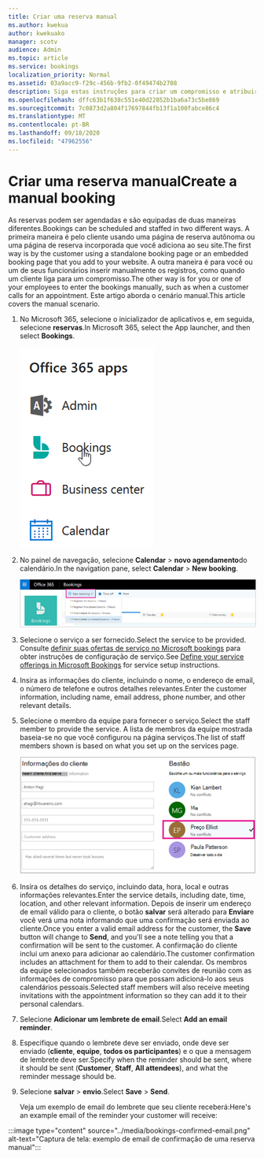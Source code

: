 ```yaml
---
title: Criar uma reserva manual
ms.author: kwekua
author: kwekuako
manager: scotv
audience: Admin
ms.topic: article
ms.service: bookings
localization_priority: Normal
ms.assetid: 03a9acc9-f29c-456b-9fb2-0f49474b2708
description: Siga estas instruções para criar um compromisso e atribuir um funcionário por meio do aplicativo Microsoft bookings.
ms.openlocfilehash: dffc63b1f638c551e40d22852b1ba6a73c5be869
ms.sourcegitcommit: 7c0873d2a804f17697844fb13f1a100fabce86c4
ms.translationtype: MT
ms.contentlocale: pt-BR
ms.lasthandoff: 09/18/2020
ms.locfileid: "47962556"
---
```

# <a name="create-a-manual-booking"></a><span data-ttu-id="f4727-103">Criar uma reserva manual</span><span class="sxs-lookup"><span data-stu-id="f4727-103">Create a manual booking</span></span>

<span data-ttu-id="f4727-104">As reservas podem ser agendadas e são equipadas de duas maneiras diferentes.</span><span class="sxs-lookup"><span data-stu-id="f4727-104">Bookings can be scheduled and staffed in two different ways.</span></span> <span data-ttu-id="f4727-105">A primeira maneira é pelo cliente usando uma página de reserva autônoma ou uma página de reserva incorporada que você adiciona ao seu site.</span><span class="sxs-lookup"><span data-stu-id="f4727-105">The first way is by the customer using a standalone booking page or an embedded booking page that you add to your website.</span></span> <span data-ttu-id="f4727-106">A outra maneira é para você ou um de seus funcionários inserir manualmente os registros, como quando um cliente liga para um compromisso.</span><span class="sxs-lookup"><span data-stu-id="f4727-106">The other way is for you or one of your employees to enter the bookings manually, such as when a customer calls for an appointment.</span></span> <span data-ttu-id="f4727-107">Este artigo aborda o cenário manual.</span><span class="sxs-lookup"><span data-stu-id="f4727-107">This article covers the manual scenario.</span></span>

1. <span data-ttu-id="f4727-108">No Microsoft 365, selecione o inicializador de aplicativos e, em seguida, selecione **reservas**.</span><span class="sxs-lookup"><span data-stu-id="f4727-108">In Microsoft 365, select the App launcher, and then select **Bookings**.</span></span>

   ![Imagem de reservas no inicializador de aplicativos](../media/bookings-applauncher.png)

1. <span data-ttu-id="f4727-110">No painel de navegação, selecione **Calendar** \> **novo agendamento**do calendário.</span><span class="sxs-lookup"><span data-stu-id="f4727-110">In the navigation pane, select **Calendar** \> **New booking**.</span></span>

   ![Imagem da nova interface do usuário de reserva](../media/bookings-newbooking.png)

1. <span data-ttu-id="f4727-112">Selecione o serviço a ser fornecido.</span><span class="sxs-lookup"><span data-stu-id="f4727-112">Select the service to be provided.</span></span> <span data-ttu-id="f4727-113">Consulte [definir suas ofertas de serviço no Microsoft bookings](define-service-offerings.md) para obter instruções de configuração de serviço.</span><span class="sxs-lookup"><span data-stu-id="f4727-113">See [Define your service offerings in Microsoft Bookings](define-service-offerings.md) for service setup instructions.</span></span>

1. <span data-ttu-id="f4727-114">Insira as informações do cliente, incluindo o nome, o endereço de email, o número de telefone e outros detalhes relevantes.</span><span class="sxs-lookup"><span data-stu-id="f4727-114">Enter the customer information, including name, email address, phone number, and other relevant details.</span></span>

1. <span data-ttu-id="f4727-115">Selecione o membro da equipe para fornecer o serviço.</span><span class="sxs-lookup"><span data-stu-id="f4727-115">Select the staff member to provide the service.</span></span> <span data-ttu-id="f4727-116">A lista de membros da equipe mostrada baseia-se no que você configurou na página serviços.</span><span class="sxs-lookup"><span data-stu-id="f4727-116">The list of staff members shown is based on what you set up on the services page.</span></span>

   ![Imagem da interface de usuário da lista de funcionários](../media/bookings-staff-list.png)

1. <span data-ttu-id="f4727-118">Insira os detalhes do serviço, incluindo data, hora, local e outras informações relevantes.</span><span class="sxs-lookup"><span data-stu-id="f4727-118">Enter the service details, including date, time, location, and other relevant information.</span></span> <span data-ttu-id="f4727-119">Depois de inserir um endereço de email válido para o cliente, o botão **salvar** será alterado para **Enviar**e você verá uma nota informando que uma confirmação será enviada ao cliente.</span><span class="sxs-lookup"><span data-stu-id="f4727-119">Once you enter a valid email address for the customer, the **Save** button will change to **Send**, and you'll see a note telling you that a confirmation will be sent to the customer.</span></span> <span data-ttu-id="f4727-120">A confirmação do cliente inclui um anexo para adicionar ao calendário.</span><span class="sxs-lookup"><span data-stu-id="f4727-120">The customer confirmation includes an attachment for them to add to their calendar.</span></span> <span data-ttu-id="f4727-121">Os membros da equipe selecionados também receberão convites de reunião com as informações de compromisso para que possam adicioná-lo aos seus calendários pessoais.</span><span class="sxs-lookup"><span data-stu-id="f4727-121">Selected staff members will also receive meeting invitations with the appointment information so they can add it to their personal calendars.</span></span>

1. <span data-ttu-id="f4727-122">Selecione **Adicionar um lembrete de email**.</span><span class="sxs-lookup"><span data-stu-id="f4727-122">Select **Add an email reminder**.</span></span>

1. <span data-ttu-id="f4727-123">Especifique quando o lembrete deve ser enviado, onde deve ser enviado (**cliente**, **equipe**, **todos os participantes**) e o que a mensagem de lembrete deve ser.</span><span class="sxs-lookup"><span data-stu-id="f4727-123">Specify when the reminder should be sent, where it should be sent (**Customer**, **Staff**, **All attendees**), and what the reminder message should be.</span></span>

1. <span data-ttu-id="f4727-124">Selecione **salvar** \> **envio**.</span><span class="sxs-lookup"><span data-stu-id="f4727-124">Select **Save** \> **Send**.</span></span>

   <span data-ttu-id="f4727-125">Veja um exemplo de email do lembrete que seu cliente receberá:</span><span class="sxs-lookup"><span data-stu-id="f4727-125">Here's an example email of the reminder your customer will receive:</span></span>

:::image type="content" source="../media/bookings-confirmed-email.png" alt-text="Captura de tela: exemplo de email de confirmação de uma reserva manual":::